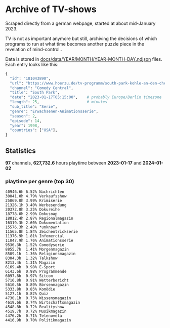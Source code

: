 # Archive of TV-shows

Scraped directly from a german webpage, started at about mid-January 2023.

TV is not as important anymore but still, archiving the decisions of which programs to run at what time
becomes another puzzle piece in the revelation of mind-control.. 

Data is stored in [docs/data/YEAR/MONTH/YEAR-MONTH-DAY.ndjson](docs/data/) files. 
Each entry looks like this:

```python
{
  "id": "181043890", 
  "url": "https://www.hoerzu.de/tv-programm/south-park-kohle-an-den-chefkoch/bid_181043890/", 
  "channel": "Comedy Central", 
  "title": "South Park", 
  "date": "2023-01-17T05:15:00",    # probably Europe/Berlin timezone 
  "length": 25,                     # minutes 
  "sub_title": "Serie", 
  "genre": "Erwachsenen-Animationsserie", 
  "season": 2, 
  "episode": 14, 
  "year": 1998, 
  "countries": ["USA"],
}
```

## Statistics

**97** channels, **627,732.6** hours playtime between **2023-01-17** and **2024-01-02**


### playtime per genre (top 30)

    40946.6h 6.52% Nachrichten
    30041.0h 4.79% Verkaufsshow
    25069.0h 3.99% Krimiserie
    21326.1h 3.40% Werbesendung
    20372.8h 3.25% Dokureihe
    18778.0h 2.99% Dokusoap
    18012.4h 2.87% Regionalmagazin
    16319.3h 2.60% Dokumentation
    15576.3h 2.48% *unknown*
    11565.8h 1.84% Zeichentrickserie
    11376.9h 1.81% Infomercial
    11047.9h 1.76% Animationsserie
    9536.3h  1.52% Comedyserie
    8855.7h  1.41% Morgenmagazin
    8509.1h  1.36% Religionsmagazin
    8304.3h  1.32% Talkshow
    8213.4h  1.31% Magazin
    6169.4h  0.98% E-Sport
    6143.6h  0.98% Programmende
    6097.8h  0.97% Sitcom
    5716.8h  0.91% Wetterbericht
    5610.5h  0.89% Börsenmagazin
    5333.8h  0.85% Komödie
    5127.1h  0.82% Quiz
    4730.1h  0.75% Wissensmagazin
    4619.6h  0.74% Wirtschaftsmagazin
    4548.8h  0.72% Realityshow
    4519.7h  0.72% Musikmagazin
    4476.2h  0.71% Telenovela
    4416.9h  0.70% Politikmagazin
